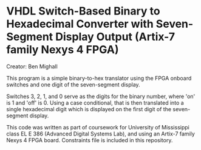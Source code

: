 # VHDL Switch-Based Binary to Hexadecimal Converter with Seven-Segment Display Output (Artix-7 family Nexys 4 FPGA) 
Creator: Ben Mighall

This program is a simple binary-to-hex translator using the FPGA onboard switches and one digit of the seven-segment display.

Switches 3, 2, 1, and 0 serve as the digits for the binary number, where 'on' is 1 and 'off' is 0. Using a case conditional, that is then translated into a single hexadecimal digit which is displayed on the first digit of the seven-segment display.

This code was written as part of coursework for University of Mississippi class EL E 386 (Advanced Digital Systems Lab), and using an Artix-7 family Nexys 4 FPGA board. Constraints file is included in this repository.
